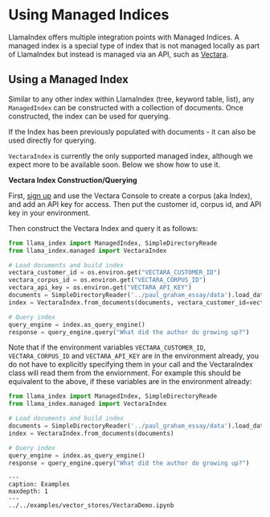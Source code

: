 # Using Managed Indices

LlamaIndex offers multiple integration points with Managed Indices. A managed index is a special type of index that is not managed locally as part of LlamaIndex but instead is managed via an API, such as [Vectara](https://vectara.com).

## Using a Managed Index

Similar to any other index within LlamaIndex (tree, keyword table, list), any `ManagedIndex` can be constructed with a collection
of documents. Once constructed, the index can be used for querying.

If the Index has been previously populated with documents - it can also be used directly for querying.

`VectaraIndex` is currently the only supported managed index, although we expect more to be available soon.
Below we show how to use it.

**Vectara Index Construction/Querying**

First, [sign up](https://vectara.com/integrations/llama_index) and use the Vectara Console to create a corpus (aka Index), and add an API key for access.
Then put the customer id, corpus id, and API key in your environment.

Then construct the Vectara Index and query it as follows:

```python
from llama_index import ManagedIndex, SimpleDirectoryReade
from llama_index.managed import VectaraIndex

# Load documents and build index
vectara_customer_id = os.environ.get("VECTARA_CUSTOMER_ID")
vectara_corpus_id = os.environ.get("VECTARA_CORPUS_ID")
vectara_api_key = os.environ.get("VECTARA_API_KEY")
documents = SimpleDirectoryReader('../paul_graham_essay/data').load_data()
index = VectaraIndex.from_documents(documents, vectara_customer_id=vectara_customer_id, vectara_corpus_id=vectara_corpus_id, vectara_api_key=vectara_api_key)

# Query index
query_engine = index.as_query_engine()
response = query_engine.query("What did the author do growing up?")
```

Note that if the environment variables `VECTARA_CUSTOMER_ID`, `VECTARA_CORPUS_ID` and `VECTARA_API_KEY` are in the environment already, you do not have to explicitly specifying them in your call and the VectaraIndex class will read them from the enviornment. For example this should be equivalent to the above, if these variables are in the environment already:

```python
from llama_index import ManagedIndex, SimpleDirectoryReade
from llama_index.managed import VectaraIndex

# Load documents and build index
documents = SimpleDirectoryReader('../paul_graham_essay/data').load_data()
index = VectaraIndex.from_documents(documents)

# Query index
query_engine = index.as_query_engine()
response = query_engine.query("What did the author do growing up?")
```




```{toctree}
---
caption: Examples
maxdepth: 1
---
../../examples/vector_stores/VectaraDemo.ipynb
```
